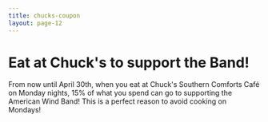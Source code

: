 ```yaml
---
title: chucks-coupon
layout: page-12
---
```


<h1>Eat at Chuck's to support the Band!</h1>


<p>From now until April 30th, when you eat at Chuck's Southern Comforts Café on Monday nights, 15% of what you spend can go to supporting the American Wind Band! This is a perfect reason to avoid cooking on Mondays!</p>
